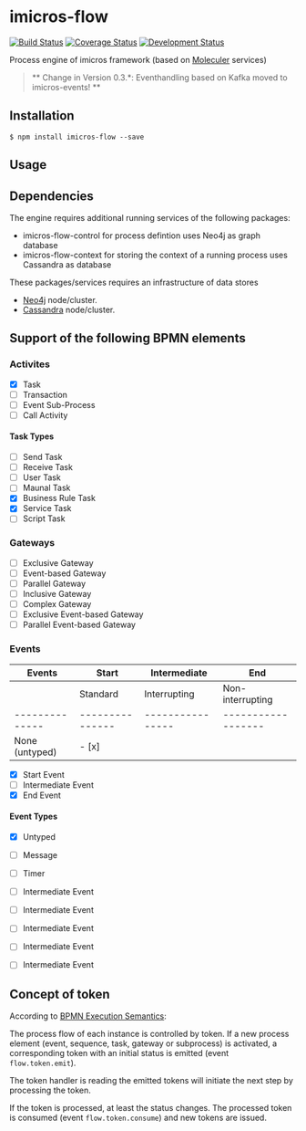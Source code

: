 # imicros-flow
[![Build Status](https://travis-ci.org/al66/imicros-flow.svg?branch=master)](https://travis-ci.org/al66/imicros-flow)
[![Coverage Status](https://coveralls.io/repos/github/al66/imicros-flow/badge.svg?branch=master)](https://coveralls.io/github/al66/imicros-flow?branch=master)
[![Development Status](https://img.shields.io/badge/status-under_development-red)](https://img.shields.io/badge/status-under_development-red)

Process engine of imicros framework (based on [Moleculer](https://github.com/moleculerjs/moleculer) services)

> ** Change in Version 0.3.*: Eventhandling based on Kafka moved to imicros-events! **   
    
## Installation
```
$ npm install imicros-flow --save
```

## Usage


## Dependencies
The engine requires additional running services of the following packages: 
- imicros-flow-control for process defintion uses Neo4j as graph database
- imicros-flow-context for storing the context of a running process uses Cassandra as database

These packages/services requires an infrastructure of data stores  
- [Neo4j](https://neo4j.com/) node/cluster.
- [Cassandra](https://cassandra.apache.org/) node/cluster.

## Support of the following BPMN elements 

### Activites
- [x] Task
- [ ] Transaction
- [ ] Event Sub-Process
- [ ] Call Activity

#### Task Types
- [ ] Send Task
- [ ] Receive Task
- [ ] User Task
- [ ] Maunal Task
- [x] Business Rule Task
- [x] Service Task
- [ ] Script Task

### Gateways
- [ ] Exclusive Gateway
- [ ] Event-based Gateway
- [ ] Parallel Gateway
- [ ] Inclusive Gateway
- [ ] Complex Gateway
- [ ] Exclusive Event-based Gateway
- [ ] Parallel Event-based Gateway

### Events
Events         | Start                                                   | Intermediate  | End
-------------- | ------------------------------------------------------- | ------------- | --------
               | Standard        |  Interrupting    |  Non-interrupting  |               |
-------------- | --------------- | ---------------- | ------------------ | ------------- | --------
None (untyped) |   - [x]         |


- [x] Start Event
- [ ] Intermediate Event
- [x] End Event
#### Event Types
- [x] Untyped
- [ ] Message
- [ ] Timer
- [ ] Intermediate Event
- [ ] Intermediate Event
- [ ] Intermediate Event
- [ ] Intermediate Event
- [ ] Intermediate Event


## Concept of token
According to [BPMN Execution Semantics](https://www.omg.org/spec/BPMN/2.0/PDF/):

The process flow of each instance is controlled by token. If a new process element (event, sequence, task, gateway or subprocess) is activated, a corresponding token with an initial status is emitted (event `flow.token.emit`). 

The token handler is reading the emitted tokens will initiate the next step by processing the token.

If the token is processed, at least the status changes. The processed token is consumed (event `flow.token.consume`) and new tokens are issued.
